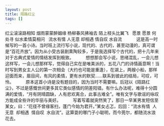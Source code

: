 ```yaml
---
layout: post
title: 陌路红尘
tags: []
---
```

红尘滚滚路相知
烟雨蒙蒙醉姻缘
杨柳春风拂袖去
陌上枝头比翼飞
 
愿景 愿景
何处寻
似水柔情莫相问
 
流水有情 人无意
却相遇
情自叹
水自流
 
         这是高一时候写的一首小诗。当时班上流行写小说，现代的、古代的，甚至动漫的，真可谓是“百花齐放”。因为从小受古装剧熏陶较多，于是我选择写个古代的，把十几年来对于古典式爱情的情结发挥到极致。
         想想那会写小说，思绪混乱，一会儿想这样写，一会儿想那样写，觉得自己实在是唯美派的，五花八门的诗情画意啊！当时写到男女主人公的第一次相会（大约也可能是重逢），在湖上，两艘小船，那样迎面而来，眉目间，有风的柔情，更有水的默契……联系到彼此的结局，可叹，可怜。
         原本这首小诗是没有题目的，因为当时不需要嘛。后冠以《陌路红尘》，不过是感慨世间更多其它类似感情的阴差阳错。有什么办法呢，难得十分圆满的爱情，“月有阴晴圆缺，人有悲欢离合，此事古难全”。唯有文字与歌谣的咏叹方能成全些许的华丽与美好。
         写着写着就突然笑了，那日一早某男发短信至某女，曰：“花径不曾缘客扫，蓬门今始为君开。”某女忐忑，后回：“流水有情  人无意  却相遇  情自叹  水自流”。这算耍的哪门子小聪明，而今莞尔，都随流水浪花去。

